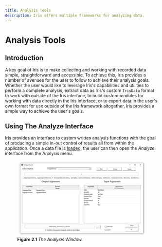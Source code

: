 ```yaml
---
title: Analysis Tools
description: Iris offers multiple frameworks for analyzing data.
---
```


# Analysis Tools

## Introduction

A key goal of Iris is to make collecting and working with recorded data simple, straightforward and accessible. To achieve this, Iris provides a number of avenues for the user to follow to achieve their analysis goals. Whether the user would like to leverage Iris's capabilities and utilities to perform a complete analysis, extract data as Iris's custom `IrisData` format to work with outside of the Iris interface, to build custom modules for working with data directly in the Iris interface, or to export data in the user's own format for use outside of the Iris framework altogether, Iris provides a simple way to achieve the user's goals.

## Using The Analyze Interface

Iris provides an interface to custom written analysis functions with the goal of producing a simple in-out control of results all from within the application. Once a data file is [loaded](basicusage/), the user can then open the _Analyze_ interface from the Analysis menu.


<figure>
<img src="img/uiAnalyze.png">
<figcaption><b>Figure 2.1</b> <em>The Analysis Window.</em></figcaption>
</figure>

